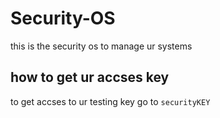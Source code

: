 # Security-OS
this is the security os to manage ur systems
## how to get ur accses key
to get accses to ur testing key go to `securityKEY`
